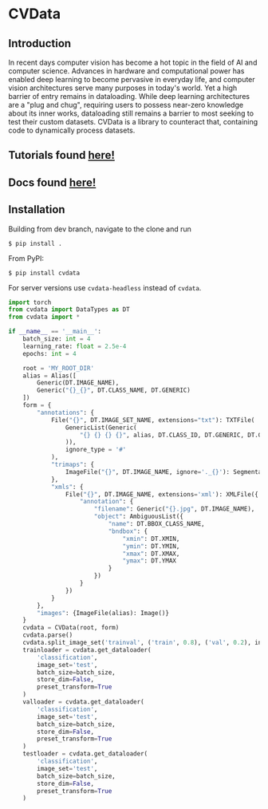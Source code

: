 # CVData

## Introduction

In recent days computer vision has become a hot topic in the field of AI and computer science. Advances in hardware and computational power has enabled deep learning to become pervasive in everyday life, and computer vision architectures serve many purposes in today's world. Yet a high barrier of entry remains in dataloading. While deep learning architectures are a "plug and chug", requiring users to possess near-zero knowledge about its inner works, dataloading still remains a barrier to most seeking to test their custom datasets. CVData is a library to counteract that, containing code to dynamically process datasets.

## Tutorials found [here!](./tutorial.md) 
## Docs found [here!](./docs/html/index.html)

## Installation

Building from dev branch, navigate to the clone and run

```
$ pip install .
```

From PyPI:

```
$ pip install cvdata
```

For server versions use `cvdata-headless` instead of `cvdata`.

```python
import torch
from cvdata import DataTypes as DT
from cvdata import *

if __name__ == '__main__':
    batch_size: int = 4
    learning_rate: float = 2.5e-4
    epochs: int = 4

    root = 'MY_ROOT_DIR'
    alias = Alias([
        Generic(DT.IMAGE_NAME),
        Generic("{}_{}", DT.CLASS_NAME, DT.GENERIC)
    ])
    form = {
        "annotations": {
            File("{}", DT.IMAGE_SET_NAME, extensions="txt"): TXTFile(
                GenericList(Generic(
                    "{} {} {} {}", alias, DT.CLASS_ID, DT.GENERIC, DT.GENERIC
                )),
                ignore_type = '#'
            ),
            "trimaps": {
                ImageFile("{}", DT.IMAGE_NAME, ignore='._{}'): SegmentationImage()
            },
            "xmls": {
                File("{}", DT.IMAGE_NAME, extensions='xml'): XMLFile({
                    "annotation": {
                        "filename": Generic("{}.jpg", DT.IMAGE_NAME),
                        "object": AmbiguousList({
                            "name": DT.BBOX_CLASS_NAME,
                            "bndbox": {
                                "xmin": DT.XMIN,
                                "ymin": DT.YMIN,
                                "xmax": DT.XMAX,
                                "ymax": DT.YMAX
                            }
                        })
                    }
                })
            }
        },
        "images": {ImageFile(alias): Image()}
    }
    cvdata = CVData(root, form)
    cvdata.parse()
    cvdata.split_image_set('trainval', ('train', 0.8), ('val', 0.2), inplace = True, seed = 0)
    trainloader = cvdata.get_dataloader(
        'classification',
        image_set='test',
        batch_size=batch_size,
        store_dim=False,
        preset_transform=True
    )
    valloader = cvdata.get_dataloader(
        'classification',
        image_set='test',
        batch_size=batch_size,
        store_dim=False,
        preset_transform=True
    )
    testloader = cvdata.get_dataloader(
        'classification',
        image_set='test',
        batch_size=batch_size,
        store_dim=False,
        preset_transform=True
    )
```
